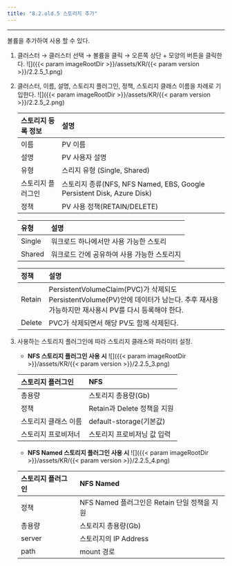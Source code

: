 ```yaml
---
title: "8.2.old.5 스토리지 추가"
---
```


---
볼륨을 추가하여 사용 할 수 있다.

1. 클러스터 → 클러스터 선택 → 볼륨을 클릭 → 오른쪽 상단 + 모양의 버튼을 클릭한다.
    ![]({{< param imageRootDir >}}/assets/KR/{{< param version >}}/2.2.5_1.png)

2. 클러스터, 이름, 설명, 스토리지 플러그인, 정책, 스토리지 클래스 이름을 차례로 기입한다.
    ![]({{< param imageRootDir >}}/assets/KR/{{< param version >}}/2.2.5_2.png)

    | **스토리지 등록 정보** | **설명** |
    | :------------- | :----------------------------------------------------------------- |
    | 이름             | PV 이름                                                              |
    | 설명             | PV 사용자 설명                                                          |
    | 유형             | 스리지 유형 (Single, Shared)                                            |
    | 스토리지 플러그인 | 스토리지 종류\(NFS, NFS Named, EBS, Google Persistent Disk, Azure Disk\) |
    | 정책             | PV 사용 정책\(RETAIN/DELETE\)                                          |

    | **유형** | **설명**                   |
    | :----- | :----------------------- |
    | Single | 워크로드 하나에서만 사용 가능한 스토리    |
    | Shared | 워크로드 간에 공유하여 사용 가능한 스토리지 |

    | **정책** | **설명** |
    | :----- | :------------------------------------------------------------------------------------------------------ |
    | Retain | PersistentVolumeClaim\(PVC\)가 삭제되도 PersistentVolume\(PV\)안에 데이터가 남는다. 추후 재사용 가능하지만 재사용시 PV를 다시 등록해야 한다. |
    | Delete | PVC가 삭제되면서 해당 PV도 함께 삭제된다. |


3. 사용하는 스토리지 플러그인에 따라 스토리지 클래스와 파라미터 설정.

    * **NFS 스토리지 플러그인 사용 시**
    ![]({{< param imageRootDir >}}/assets/KR/{{< param version >}}/2.2.5_3.png)

    | 스토리지 플러그인   | **NFS** |
    | :---------- | :--------------------- |
    | 총용량         | 스토리지 총용량(Gb)           |
    | 정책          | Retain과 Delete 정책을 지원  |
    | 스토리지 클래스 이름 | default-storage\(기본값\) |
    | 스토리지 프로비저너  | 스토리지 프로비저닝 값 입력        |

    * **NFS Named 스토리지 플러그인 사용 시**
    ![]({{< param imageRootDir >}}/assets/KR/{{< param version >}}/2.2.5_4.png)

    | 스토리지 플러그인 | **NFS** Named                    |
    | :-------- | :------------------------------- |
    | 정책        | NFS Named 플러그인은 Retain 단일 정책을 지원 |
    | 총용량       | 스토리지 총용량(Gb)                     |
    | server    | 스토리지의 IP Address                 |
    | path      | mount 경로                         |
